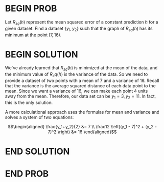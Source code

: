 # BEGIN PROB

Let $R_{sq}(h)$ represent the mean squared error of a constant prediction $h$ for a given dataset. Find a dataset $\{y_1, y_2\}$ such that the graph of $R_{sq}(h)$ has its minimum at the point $(7,16)$.

# BEGIN SOLUTION

We've already learned that $R_{sq}(h)$ is minimized at the mean of the data, and the minimum value of $R_sq(h)$ is the variance of the data. So we need to provide a dataset of two points with a mean of $7$ and a variance of $16$. Recall that the variance is the average squared distance of each data point to the mean. Since we want a variance of $16$, we can make each point $4$ units away from the mean. Therefore, our data set can be $y_1 = 3, y_2 = 11.$ In fact, this is the only solution.

A more calculational approach uses the formulas for mean and variance and solves a system of two equations:

$$\begin{aligned} \frac{y_1+y_2}{2} &= 7 \\ \frac12 \left((y_1 - 7)^2 + (y_2 - 7)^2 \right) &= 16 \end{aligned}$$ 

# END SOLUTION

# END PROB